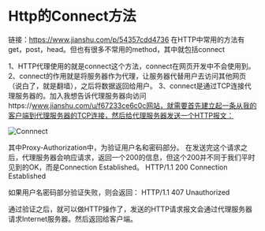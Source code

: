 # Http的Connect方法
链接：https://www.jianshu.com/p/54357cdd4736
在HTTP中常用的方法有get，post，head。但也有很多不常用的method，其中就包括connect

1、HTTP代理使用的就是connect这个方法，connect在网页开发中不会使用到。
2、connect的作用就是将服务器作为代理，让服务器代替用户去访问其他网页（说白了，就是翻墙），之后将数据返回给用户。
3、connect是通过TCP连接代理服务器的。加入我想告诉代理服务器向访问https://www.jianshu.com/u/f67233ce6c0c网站，就需要首先建立起一条从我的客户端到代理服务器的TCP连接，然后给代理服务器发送一个HTTP报文：

![Connnect](_v_images/connnect_1558080273_29146.jpg)

其中Proxy-Authorization中，为验证用户名和密码部分。
在发送完这个请求之后，代理服务器会响应请求，返回一个200的信息，但这个200并不同于我们平时见到的OK，而是Connection Established。
HTTP/1.1 200 Connection Established

如果用户名密码部分验证失败，则会返回：
HTTP/1.1 407 Unauthorized

通过验证之后，就可以做HTTP操作了，发送的HTTP请求报文会通过代理服务器请求Internet服务器。然后返回给客户端。




